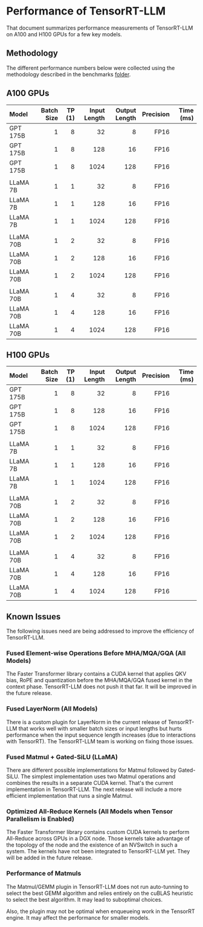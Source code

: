 # Performance of TensorRT-LLM

That document summarizes performance measurements of TensorRT-LLM on A100 and
H100 GPUs for a few key models.

## Methodology

The different performance numbers below were collected using the methodology
described in the benchmarks [folder](../benchmarks/README.md).

## A100 GPUs

| Model                        | Batch Size | TP (1) | Input Length | Output Length | Precision | Time (ms) |
| :--------------------------- | ---------: | -----: | -----------: | ------------: | --------: | --------: |
| GPT 175B                     | 1          | 8      | 32           | 8             | FP16      |           |
| GPT 175B                     | 1          | 8      | 128          | 16            | FP16      |           |
| GPT 175B                     | 1          | 8      | 1024         | 128           | FP16      |           |
|                              |            |        |              |               |           |           |
| LLaMA 7B                     | 1          | 1      | 32           | 8             | FP16      |           |
| LLaMA 7B                     | 1          | 1      | 128          | 16            | FP16      |           |
| LLaMA 7B                     | 1          | 1      | 1024         | 128           | FP16      |           |
|                              |            |        |              |               |           |           |
| LLaMA 70B                    | 1          | 2      | 32           | 8             | FP16      |           |
| LLaMA 70B                    | 1          | 2      | 128          | 16            | FP16      |           |
| LLaMA 70B                    | 1          | 2      | 1024         | 128           | FP16      |           |
|                              |            |        |              |               |           |           |
| LLaMA 70B                    | 1          | 4      | 32           | 8             | FP16      |           |
| LLaMA 70B                    | 1          | 4      | 128          | 16            | FP16      |           |
| LLaMA 70B                    | 1          | 4      | 1024         | 128           | FP16      |           |

## H100 GPUs

| Model                        | Batch Size | TP (1) | Input Length | Output Length | Precision | Time (ms) |
| :--------------------------- | ---------: | -----: | -----------: | ------------: | --------: | --------: |
| GPT 175B                     | 1          | 8      | 32           | 8             | FP16      |           |
| GPT 175B                     | 1          | 8      | 128          | 16            | FP16      |           |
| GPT 175B                     | 1          | 8      | 1024         | 128           | FP16      |           |
|                              |            |        |              |               |           |           |
| LLaMA 7B                     | 1          | 1      | 32           | 8             | FP16      |           |
| LLaMA 7B                     | 1          | 1      | 128          | 16            | FP16      |           |
| LLaMA 7B                     | 1          | 1      | 1024         | 128           | FP16      |           |
|                              |            |        |              |               |           |           |
| LLaMA 70B                    | 1          | 2      | 32           | 8             | FP16      |           |
| LLaMA 70B                    | 1          | 2      | 128          | 16            | FP16      |           |
| LLaMA 70B                    | 1          | 2      | 1024         | 128           | FP16      |           |
|                              |            |        |              |               |           |           |
| LLaMA 70B                    | 1          | 4      | 32           | 8             | FP16      |           |
| LLaMA 70B                    | 1          | 4      | 128          | 16            | FP16      |           |
| LLaMA 70B                    | 1          | 4      | 1024         | 128           | FP16      |           |

## Known Issues

The following issues need are being addressed to improve the efficiency of TensorRT-LLM.

### Fused Element-wise Operations Before MHA/MQA/GQA (All Models)

The Faster Transformer library contains a CUDA kernel that applies QKV bias,
RoPE and quantization before the MHA/MQA/GQA fused kernel in the context phase.
TensorRT-LLM does not push it that far. It will be improved in the future
release.

### Fused LayerNorm (All Models)

There is a custom plugin for LayerNorm in the current release of TensorRT-LLM
that works well with smaller batch sizes or input lengths but hurts performance
when the input sequence length increases (due to interactions with TensorRT).
The TensorRT-LLM team is working on fixing those issues.

### Fused Matmul + Gated-SiLU (LLaMA)

There are different possible implementations for Matmul followed by Gated-SiLU.
The simplest implementation uses two Matmul operations and combines the results
in a separate CUDA kernel. That's the current implementation in TensorRT-LLM.
The next release will include a more efficient implementation that runs a
single Matmul.

### Optimized All-Reduce Kernels (All Models when Tensor Parallelism is Enabled)

The Faster Transformer library contains custom CUDA kernels to perform
All-Reduce across GPUs in a DGX node. Those kernels take advantage of the
topology of the node and the existence of an NVSwitch in such a system.  The
kernels have not been integrated to TensorRT-LLM yet. They will be added in the
future release.

### Performance of Matmuls

The Matmul/GEMM plugin in TensorRT-LLM does not run auto-tunning to select the
best GEMM algorithm and relies entirely on the cuBLAS heuristic to select the
best algorithm. It may lead to suboptimal choices.

Also, the plugin may not be optimal when enqueueing work in the TensorRT
engine. It may affect the performance for smaller models.
